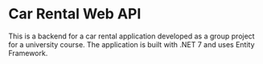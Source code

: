 # Car Rental Web API
This is a backend for a car rental application developed as a group project for a university course. The application is built with .NET 7 and uses Entity Framework.

